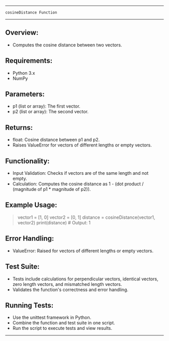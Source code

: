 ---------------------------------------------------------------
    cosineDistance Function
---------------------------------------------------------------

Overview:
---------
- Computes the cosine distance between two vectors.

Requirements:
-------------
- Python 3.x
- NumPy

Parameters:
-----------
- p1 (list or array): The first vector.
- p2 (list or array): The second vector.

Returns:
--------
- float: Cosine distance between p1 and p2.
- Raises ValueError for vectors of different lengths or empty vectors.

Functionality:
--------------
- Input Validation: Checks if vectors are of the same length and not empty.
- Calculation: Computes the cosine distance as 1 - (dot product / (magnitude of p1 * magnitude of p2)).

Example Usage:
--------------
> vector1 = [1, 0]
> vector2 = [0, 1]
> distance = cosineDistance(vector1, vector2)
> print(distance)  # Output: 1

Error Handling:
---------------
- ValueError: Raised for vectors of different lengths or empty vectors.

Test Suite:
-----------
- Tests include calculations for perpendicular vectors, identical vectors, zero length vectors, and mismatched length vectors.
- Validates the function's correctness and error handling.

Running Tests:
--------------
- Use the unittest framework in Python.
- Combine the function and test suite in one script.
- Run the script to execute tests and view results.

---------------------------------------------------------------
